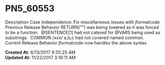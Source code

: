 # PN5_60553

Description Case Independence: Fix miscellaneous issues with jformatcode  Previous Release Behavior RETURN("") was being lowered as it was forced to be a function.  @SENTENCE[1] had not catered for @VARS being used as substrings.  COMMON /xxx/ a,b,c had not covered named common.  Current Release Behavior jformatcode now handles the above syntax.   

**Created At:** 6/13/2017 9:35:25 AM  
**Updated At:** 11/22/2017 3:16:11 AM  

